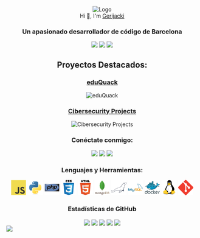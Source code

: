 <p align="center">
<!-- Título y Descripción -->
  <img src="https://github.com/Gerijacki.png" width="100" alt="Logo"/><br/>
  Hi 👋, I'm <a href="https://github.com/Gerijacki">Gerijacki</a>
  <h3 align="center">Un apasionado desarrollador de código de Barcelona</h3>
</p>

<p align="center">
    <a href="https://github.com/Gerijacki/Gerijacki.github.io/stargazers"><img src="https://img.shields.io/github/stars/Gerijacki/Gerijacki.github.io?colorA=363a4f&colorB=b7bdf8&style=for-the-badge"></a>
    <a href="https://github.com/Gerijacki/Gerijacki.github.io/issues"><img src="https://img.shields.io/github/issues/Gerijacki/Gerijacki.github.io?colorA=363a4f&colorB=f5a97f&style=for-the-badge"></a>
    <a href="https://github.com/Gerijacki/Gerijacki.github.io/contributors"><img src="https://img.shields.io/github/contributors/Gerijacki/Gerijacki.github.io?colorA=363a4f&colorB=a6da95&style=for-the-badge"></a>
</p>

<!-- Sección de Proyectos -->
<h2 align="center">Proyectos Destacados: </h2>

<!-- Proyecto 1 -->
<div align="center">
  <h3><a href="https://github.com/DuckHats/eduQuack">eduQuack</a></h3>
  <img src="https://github.com/DuckHats.png" alt="eduQuack" width="300px" />
</div>

<!-- Proyecto 2 -->
<div align="center">
  <h3><a href="https://github.com/Gerijacki/Mine-Startupv2">Cibersecurity Projects</a></h3>
  <img src="https://github.com/Gerijacki.png" alt="Cibersecurity Projects" width="300px" />
</div>

<!-- Enlaces a Redes Sociales -->
<h3 align="center">Conéctate conmigo:</h3>
<div align="center">
  <a href="https://twitter.com/byjacki12" target="_blank"><img src="https://img.shields.io/badge/Twitter-1DA1F2?style=for-the-badge&logo=twitter&logoColor=white" target="_blank"></a>
  <a href="https://github.com/Gerijacki" target="_blank"><img src="https://img.shields.io/badge/GitHub-100000?style=for-the-badge&logo=github&logoColor=white" target="_blank"></a>
  <a href="MAILTO:AQUI_TU_CORREO_ELECTRONICO"><img src="https://img.shields.io/badge/-Gmail-%23333?style=for-the-badge&logo=gmail&logoColor=white" target="_blank"></a>
</div>

<!-- Lenguajes y Herramientas -->
<h3 align="center">Lenguajes y Herramientas:</h3>
<div align="center">
    <img src="https://raw.githubusercontent.com/teamedwardforever/Readme-Generator/71f25dd8b98329b168142a6b782a107b75eab178/svg/Skills/Languages/javascript-original.svg" alt="Javascript" width="40" height="40"/>
    <img src="https://raw.githubusercontent.com/teamedwardforever/Readme-Generator/71f25dd8b98329b168142a6b782a107b75eab178/svg/Skills/Languages/python-original.svg" alt="Python" width="40" height="40"/>
    <img src="https://raw.githubusercontent.com/teamedwardforever/Readme-Generator/71f25dd8b98329b168142a6b782a107b75eab178/svg/Skills/Languages/php-original.svg" alt="PHP" width="40" height="40"/>
    <img src="https://raw.githubusercontent.com/teamedwardforever/Readme-Generator/71f25dd8b98329b168142a6b782a107b75eab178/svg/Skills/Frontend/css3-original-wordmark.svg" alt="Css" width="40" height="40"/>
    <img src="https://raw.githubusercontent.com/teamedwardforever/Readme-Generator/71f25dd8b98329b168142a6b782a107b75eab178/svg/Skills/Frontend/html5-original-wordmark.svg" alt="HTML" width="40" height="40"/>
    <img src="https://raw.githubusercontent.com/teamedwardforever/Readme-Generator/71f25dd8b98329b168142a6b782a107b75eab178/svg/Skills/Database/mongodb-original-wordmark.svg" alt="Mongodb" width="40" height="40"/>
    <img src="https://raw.githubusercontent.com/teamedwardforever/Readme-Generator/71f25dd8b98329b168142a6b782a107b75eab178/svg/Skills/Database/mariadb-icon.svg" alt="Mariadb" width="40" height="40"/>
    <img src="https://raw.githubusercontent.com/teamedwardforever/Readme-Generator/71f25dd8b98329b168142a6b782a107b75eab178/svg/Skills/Database/mysql-original-wordmark.svg" alt="Mysql" width="40" height="40"/>
    <img src="https://raw.githubusercontent.com/teamedwardforever/Readme-Generator/71f25dd8b98329b168142a6b782a107b75eab178/svg/Skills/Devops/docker-original-wordmark.svg" alt="Docker" width="40" height="40"/>
    <img src="https://raw.githubusercontent.com/teamedwardforever/Readme-Generator/71f25dd8b98329b168142a6b782a107b75eab178/svg/Skills/Other/linux-original.svg" alt="Linux" width="40" height="40"/>
    <img src="https://raw.githubusercontent.com/teamedwardforever/Readme-Generator/71f25dd8b98329b168142a6b782a107b75eab178/svg/Skills/Other/git-scm-icon.svg" alt="Git" width="40" height="40"/>
  <!-- Agrega más lenguajes y herramientas según tus necesidades -->
</div>

<!-- Estadísticas de GitHub -->
<h3 align="center">Estadísticas de GitHub</h3>
<div align="center">
  <img align="center" src="http://github-profile-summary-cards.vercel.app/api/cards/stats?username=Gerijacki&theme=radical" height="180em" />
  <img align="center" src="http://github-profile-summary-cards.vercel.app/api/cards/most-commit-language?username=Gerijacki&theme=radical" height="180em" />
  <img align="center" src="http://github-profile-summary-cards.vercel.app/api/cards/repos-per-language?username=Gerijacki&theme=radical" height="180em" />
  <img align="center" src="http://github-profile-summary-cards.vercel.app/api/cards/productive-time?username=Gerijacki&theme=radical" height="180em" />
  <img align="center" src="http://github-profile-summary-cards.vercel.app/api/cards/profile-details?username=Gerijacki&theme=radical" height="180em" />
</div>

<!-- Footer -->
<img src="https://raw.githubusercontent.com/Trilokia/Trilokia/379277808c61ef204768a61bbc5d25bc7798ccf1/bottom_header.svg" />
